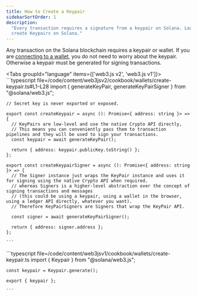 ```yaml
---
title: How to Create a Keypair
sidebarSortOrder: 1
description:
  "Every transaction requires a signature from a keypair on Solana. Learn how to
  create Keypairs on Solana."
---
```


Any transaction on the Solana blockchain requires a keypair or wallet. If you
are [connecting to a wallet](/content/cookbook/wallets/connect-wallet-react),
you do not need to worry about the keypair. Otherwise a keypair must be
generated for signing transactions.

<Tabs groupId="language" items={['web3.js v2', 'web3.js v1']}>
  <Tab value="web3.js v2">
    ```typescript file=/code/content/web3jsv2/cookbook/wallets/create-keypair.ts#L1-L28
    import { generateKeyPair, generateKeyPairSigner } from "@solana/web3.js";

    // Secret key is never exported or exposed.

    export const createKeypair = async (): Promise<{ address: string }> => {
      // KeyPairs are low-level and use the native Crypto API directly,
      // This means you can conveniently pass them to transaction pipelines and they will be used to sign your transactions.
      const keypair = await generateKeyPair();

      return { address: keypair.publicKey.toString() };
    };

    export const createKeypairSigner = async (): Promise<{ address: string }> => {
      // The Signer instance just wraps the KeyPair instance and uses it for signing using the native Crypto API when required.
      // whereas Signers is a higher-level abstraction over the concept of signing transactions and messages
      // (this could be using a keypair, using a wallet in the browser, using a ledger API directly, whatever you want).
      // Therefore KeyPairSigners are Signers that wrap the KeyPair API.

      const signer = await generateKeyPairSigner();

      return { address: signer.address };
    };

    ```

  </Tab>

  <Tab value="web3.js v1">
    ```typescript file=/code/content/web3jsv1/cookbook/wallets/create-keypair.ts
    import { Keypair } from "@solana/web3.js";

    const keypair = Keypair.generate();

    export { keypair };

    ```

  </Tab>
</Tabs>
